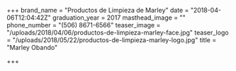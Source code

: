 +++
brand_name = "Productos de Limpieza de Marley"
date = "2018-04-06T12:04:42Z"
graduation_year = 2017
masthead_image = ""
phone_number = "(506) 8671-6566"
teaser_image = "/uploads/2018/04/06/productos-de-limpieza-marley-face.jpg"
teaser_logo = "/uploads/2018/05/22/productos-de-limpieza-marley-logo.jpg"
title = "Marley Obando"

+++
